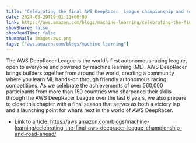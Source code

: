 ```yaml
---
title: "Celebrating the final AWS DeepRacer  League championship and road ahead"
date: 2024-08-29T19:01:11+00:00
link: https://aws.amazon.com/blogs/machine-learning/celebrating-the-final-aws-deepracer-league-championship-and-road-ahead/
showShare: false
showReadTime: false
thumbnail: images/aws.png
tags: ["aws.amazon.com/blogs/machine-learning"]
---
```

The AWS DeepRacer League is the world’s first autonomous racing league, open to everyone and powered by machine learning (ML). AWS DeepRacer brings builders together from around the world, creating a community where you learn ML hands-on through friendly autonomous racing competitions. As we celebrate the achievements of over 560,000 participants from more than 150 countries who sharpened their skills through the AWS DeepRacer League over the last 6 years, we also prepare to close this chapter with a final season that serves as both a victory lap and a launching point for what’s next in the world of AWS DeepRacer.

- Link to article: https://aws.amazon.com/blogs/machine-learning/celebrating-the-final-aws-deepracer-league-championship-and-road-ahead/